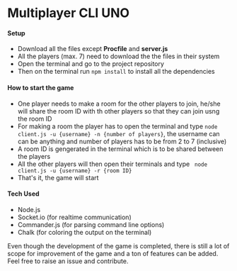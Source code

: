 # Multiplayer CLI UNO 

#### Setup 
 * Download all the files except **Procfile** and **server.js**
 * All the players (max. 7) need to download the the files in their system
 * Open the terminal and go to the project repository
 * Then on the terminal run ```npm install``` to install all the dependencies
 
#### How to start the game
* One player needs to make a room for the other players to join, he/she will share the room ID with th other players so that they can join usng the room ID
* For making a room the player has to open the terminal and type ```node client.js -u {username} -n {number of players}```, the username can can be anything and number of players has to be from 2 to 7 (inclusive)
* A room ID is gengerated in the terminal which is to be shared between the players
* All the other players will then open their terminals and type ``` node client.js -u {username} -r {room ID}```
* That's it, the game will start

#### Tech Used
* Node.js 
* Socket.io (for realtime communication)
* Commander.js (for parsing command line options)
* Chalk (for coloring the output on the terminal)

Even though the development of the game is completed, there is still a lot of scope for improvement of the game and a ton of features can be added. Feel free to raise an issue and contribute.

    
